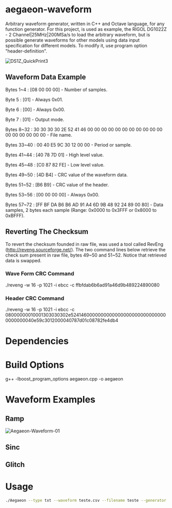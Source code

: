 # aegaeon-waveform
Arbitrary waveform generator, written in C++ and Octave language, for any function generator. For this project, is used as example, the RIGOL DG1022Z - 2 Channel|25MHz|200MSa/s to load the arbitrary waveform, but is possible generate waveforms for other models using data input specification for different models. To modify it, use program option "header-definition".

![DS1Z_QuickPrint3](https://user-images.githubusercontent.com/27175864/66274452-d347e500-e876-11e9-853e-cc0ea43a5dcd.png)

## Waveform Data Example

Bytes 1~4 : [08 00 00 00] - Number of samples.

Byte 5 : [01] - Always 0x01.

Byte 6 : [00] - Always 0x00.

Byte 7 : [01] - Output mode.

Bytes 8~32 : 30 30 30 30 2E 52 41 46 00 00 00 00 00 00 00 00 00 00 00 00 00 00 00 00 00 - File name.

Bytes 33~40 : 00 40 E5 9C 30 12 00 00 - Period or sample.

Bytes 41~44 : [40 78 7D 01] - High level value.

Bytes 45~48 : [C0 87 82 FE] - Low level value.

Bytes 49~50 : [4D B4] - CRC value of the waveform data.

Bytes 51~52 : [B6 B9] - CRC value of the header.

Bytes 53~56 : [00 00 00 00] - Always 0x00.

Bytes 57~72 : [FF BF DA B6 B6 AD 91 A4 6D 9B 48 92 24 89 00 80] - Data samples, 2 bytes each sample (Range: 0x0000 to 0x3FFF or 0x8000 to 0xBFFF).

## Reverting The Checksum

To revert the checksum founded in raw file, was used a tool called RevEng (http://reveng.sourceforge.net/). The two command lines below retrieve the check sum present in raw file, bytes 49~50 and 51~52. Notice that retrieved data is swapped.

### Wave Form CRC Command

./reveng -w 16 -p 1021 -i ebcc -c ffbfdab6b6ad91a46d9b489224890080

### Header CRC Command

./reveng -w 16 -p 1021 -i ebcc -c 08000000010001303030302e52414600000000000000000000000000000000000040e59c3012000040787d01c08782fe4db4

# Dependencies

# Build Options

g++ -lboost_program_options aegaeon.cpp -o aegaeon

# Waveform Examples

## Ramp
![Aegaeon-Waveform-01](https://user-images.githubusercontent.com/27175864/66438563-f57f6580-ea24-11e9-92d7-fe995c7062fa.png)

## Sinc

## Glitch

# Usage
```bash
./Aegaeon --type txt --waveform teste.csv --filename teste --generator DG-1022Z
```
